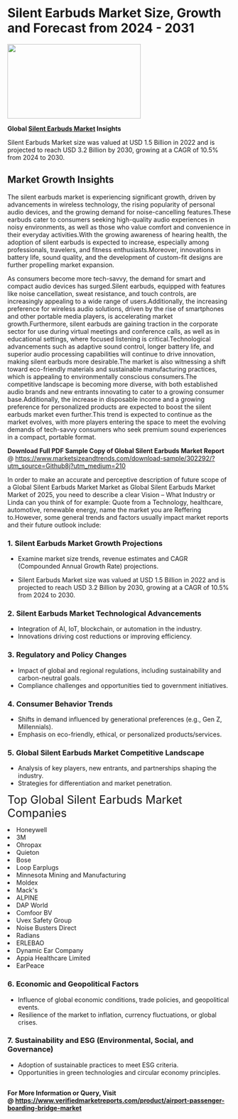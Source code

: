 <H1>Silent Earbuds Market Size, Growth and Forecast from 2024 - 2031</H1><img class="aligncenter size-medium wp-image-584254" src="https://thirdeyenews.in/wp-content/uploads/2024/09/Global-Market-Research-300x168.jpeg" alt="" width="300" height="168" /><p><strong>Global&nbsp;<a href="https://www.marketsizeandtrends.com/download-sample/302292/?utm_source=Github8j?utm_medium=210">Silent Earbuds Market</a> Insights</strong></p><p>Silent Earbuds Market size was valued at USD 1.5 Billion in 2022 and is projected to reach USD 3.2 Billion by 2030, growing at a CAGR of 10.5% from 2024 to 2030.</p><p><h2>Market Growth Insights</h2> <p>The silent earbuds market is experiencing significant growth, driven by advancements in wireless technology, the rising popularity of personal audio devices, and the growing demand for noise-cancelling features.These earbuds cater to consumers seeking high-quality audio experiences in noisy environments, as well as those who value comfort and convenience in their everyday activities.With the growing awareness of hearing health, the adoption of silent earbuds is expected to increase, especially among professionals, travelers, and fitness enthusiasts.Moreover, innovations in battery life, sound quality, and the development of custom-fit designs are further propelling market expansion.</p> <p>As consumers become more tech-savvy, the demand for smart and compact audio devices has surged.Silent earbuds, equipped with features like noise cancellation, sweat resistance, and touch controls, are increasingly appealing to a wide range of users.Additionally, the increasing preference for wireless audio solutions, driven by the rise of smartphones and other portable media players, is accelerating market growth.Furthermore, silent earbuds are gaining traction in the corporate sector for use during virtual meetings and conference calls, as well as in educational settings, where focused listening is critical.Technological advancements such as adaptive sound control, longer battery life, and superior audio processing capabilities will continue to drive innovation, making silent earbuds more desirable.The market is also witnessing a shift toward eco-friendly materials and sustainable manufacturing practices, which is appealing to environmentally conscious consumers.The competitive landscape is becoming more diverse, with both established audio brands and new entrants innovating to cater to a growing consumer base.Additionally, the increase in disposable income and a growing preference for personalized products are expected to boost the silent earbuds market even further.This trend is expected to continue as the market evolves, with more players entering the space to meet the evolving demands of tech-savvy consumers who seek premium sound experiences in a compact, portable format.</p> <p><span class=""><strong>Download Full PDF Sample Copy of Global Silent Earbuds Market Report</strong> @ <a href="https://www.marketsizeandtrends.com/download-sample/302292/?utm_source=Github8j?utm_medium=210" target="_blank">https://www.marketsizeandtrends.com/download-sample/302292/?utm_source=Github8j?utm_medium=210</a></span></p><p>In order to make an accurate and perceptive description of future scope of a Global&nbsp;Silent Earbuds Market Market as Global&nbsp;Silent Earbuds Market Market of 2025, you need to describe a clear Vision &ndash; What Industry or Linda can you think of for example: Quote from a Technology, healthcare, automotive, renewable energy, name the market you are Reffering to.However, some general trends and factors usually impact market reports and their future outlook include:</p><h3>1.&nbsp;<strong>Silent Earbuds Market Growth Projections</strong></h3><ul><li>Examine market size trends, revenue estimates and CAGR (Compounded Annual Growth Rate) projections.</li><li><p>Silent Earbuds Market size was valued at USD 1.5 Billion in 2022 and is projected to reach USD 3.2 Billion by 2030, growing at a CAGR of 10.5% from 2024 to 2030.</p></li></ul><h3>2.&nbsp;<strong>Silent Earbuds Market Technological Advancements</strong></h3><ul><li>Integration of AI, IoT, blockchain, or automation in the industry.</li><li>Innovations driving cost reductions or improving efficiency.</li></ul><h3>3.&nbsp;<strong>Regulatory and Policy Changes</strong></h3><ul><li>Impact of global and regional regulations, including sustainability and carbon-neutral goals.</li><li>Compliance challenges and opportunities tied to government initiatives.</li></ul><h3>4.&nbsp;<strong>Consumer Behavior Trends</strong></h3><ul><li>Shifts in demand influenced by generational preferences (e.g., Gen Z, Millennials).</li><li>Emphasis on eco-friendly, ethical, or personalized products/services.</li></ul><h3>5.&nbsp;<strong>Global Silent Earbuds Market Competitive Landscape</strong></h3><ul><li>Analysis of key players, new entrants, and partnerships shaping the industry.</li><li>Strategies for differentiation and market penetration.</li></ul><p data-pm-slice="1 1 []"><span style="color: inherit; font-family: inherit; font-size: 25px;">Top Global Silent Earbuds Market Companies</span></p><div class="" data-test-id=""><p><li>Honeywell</li><li> 3M</li><li> Ohropax</li><li> Quieton</li><li> Bose</li><li> Loop Earplugs</li><li> Minnesota Mining and Manufacturing</li><li> Moldex</li><li> Mack's</li><li> ALPINE</li><li> DAP World</li><li> Comfoor BV</li><li> Uvex Safety Group</li><li> Noise Busters Direct</li><li> Radians</li><li> ERLEBAO</li><li> Dynamic Ear Company</li><li> Appia Healthcare Limited</li><li> EarPeace</li></p></div><h3>6.&nbsp;<strong>Economic and Geopolitical Factors</strong></h3><ul><li>Influence of global economic conditions, trade policies, and geopolitical events.</li><li>Resilience of the market to inflation, currency fluctuations, or global crises.</li></ul><h3>7.&nbsp;<strong>Sustainability and ESG (Environmental, Social, and Governance)</strong></h3><ul><li>Adoption of sustainable practices to meet ESG criteria.</li><li>Opportunities in green technologies and circular economy principles.</li></ul><h2><strong style="font-size: 14px;">For More Information or Query, Visit @&nbsp;</strong><a style="background-color: #ffffff; font-size: 14px;" href="https://www.marketsizeandtrends.com/report/silent-earbuds-market/" target="_blank">https://www.verifiedmarketreports.com/product/airport-passenger-boarding-bridge-market</a></h2>